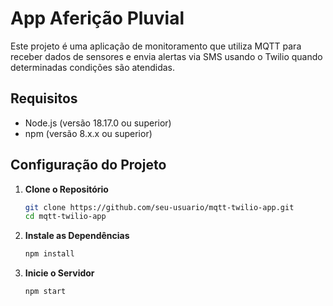 # App Aferição Pluvial

Este projeto é uma aplicação de monitoramento que utiliza MQTT para receber dados de sensores e envia alertas via SMS usando o Twilio quando determinadas condições são atendidas.

## Requisitos

- Node.js (versão 18.17.0 ou superior)
- npm (versão 8.x.x ou superior)

## Configuração do Projeto

1. **Clone o Repositório**

   ```sh
   git clone https://github.com/seu-usuario/mqtt-twilio-app.git
   cd mqtt-twilio-app

2. **Instale as Dependências**
    ```sh
    npm install

3. **Inicie o Servidor**
    ```sh
    npm start
